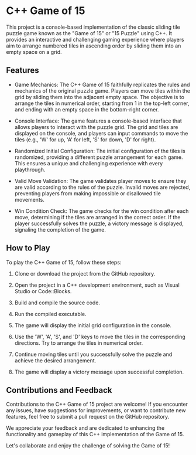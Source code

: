 # C++ Game of 15

This project is a console-based implementation of the classic sliding tile puzzle game known as the "Game of 15" or "15 Puzzle" using C++. It provides an interactive and challenging gaming experience where players aim to arrange numbered tiles in ascending order by sliding them into an empty space on a grid.

## Features

- Game Mechanics: The C++ Game of 15 faithfully replicates the rules and mechanics of the original puzzle game. Players can move tiles within the grid by sliding them into the adjacent empty space. The objective is to arrange the tiles in numerical order, starting from 1 in the top-left corner, and ending with an empty space in the bottom-right corner.

- Console Interface: The game features a console-based interface that allows players to interact with the puzzle grid. The grid and tiles are displayed on the console, and players can input commands to move the tiles (e.g., 'W' for up, 'A' for left, 'S' for down, 'D' for right).

- Randomized Initial Configuration: The initial configuration of the tiles is randomized, providing a different puzzle arrangement for each game. This ensures a unique and challenging experience with every playthrough.

- Valid Move Validation: The game validates player moves to ensure they are valid according to the rules of the puzzle. Invalid moves are rejected, preventing players from making impossible or disallowed tile movements.

- Win Condition Check: The game checks for the win condition after each move, determining if the tiles are arranged in the correct order. If the player successfully solves the puzzle, a victory message is displayed, signaling the completion of the game.

## How to Play

To play the C++ Game of 15, follow these steps:

1. Clone or download the project from the GitHub repository.

2. Open the project in a C++ development environment, such as Visual Studio or Code::Blocks.

3. Build and compile the source code.

4. Run the compiled executable.

5. The game will display the initial grid configuration in the console.

6. Use the 'W', 'A', 'S', and 'D' keys to move the tiles in the corresponding directions. Try to arrange the tiles in numerical order.

7. Continue moving tiles until you successfully solve the puzzle and achieve the desired arrangement.

8. The game will display a victory message upon successful completion.

## Contributions and Feedback

Contributions to the C++ Game of 15 project are welcome! If you encounter any issues, have suggestions for improvements, or want to contribute new features, feel free to submit a pull request on the GitHub repository.

We appreciate your feedback and are dedicated to enhancing the functionality and gameplay of this C++ implementation of the Game of 15.

Let's collaborate and enjoy the challenge of solving the Game of 15!

